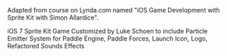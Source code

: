 Adapted from course on Lynda.com named "iOS Game Development with Sprite Kit with Simon Allardice".

iOS 7 Sprite Kit Game Customized by Luke Schoen to include Particle Emitter System for Paddle Engine, Paddle Forces, Launch Icon, Logo, Refactored Sounds Effects